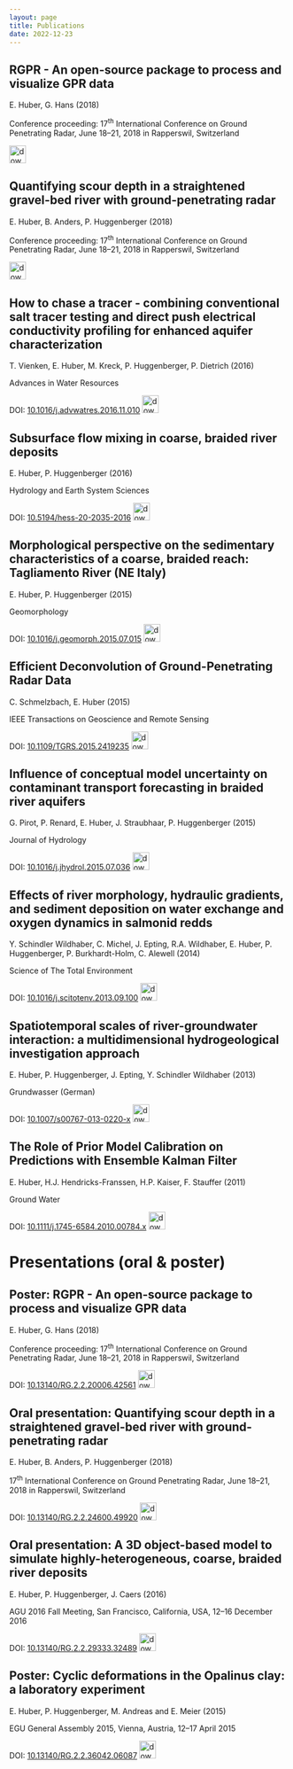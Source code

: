 ```yaml
---
layout: page
title: Publications
date: 2022-12-23
---
```


<div class="pub">
	<h2>RGPR - An open-source package to process and visualize GPR data</h2>
	<p class="authors">E. Huber, G. Hans (2018)</p>
  <p class="journal">Conference proceeding: 17<sup>th</sup> International Conference on Ground Penetrating Radar,
June 18–21, 2018 in Rapperswil, Switzerland</p>
  <p class="doi">
	<!--  DOI:&nbsp;<a rel="external" href="        http://dx.doi.org/10.1016/j.advwatres.2016.11.010">10.1016/j.advwatres.2016.11.010</a>-->
	<span class="pdf"><a href="2018_huber-and-hans_RGPR-new-R-package_notes.pdf">
		<img src="{{ site.baseurl }}/public/img/pdf_30x32.png" alt="download PDF 'RGPR - An open-source package to process and
visualize GPR data'" width=30 height=32>
	</a></span>
	</p>
</div>
<div class="pub">
	<h2>Quantifying scour depth in a straightened gravel-bed river with ground-penetrating radar</h2>
	<p class="authors">E. Huber, B. Anders, P. Huggenberger (2018)</p>
	<p class="journal">Conference proceeding: 17<sup>th</sup>  International Conference on Ground Penetrating Radar,
June 18–21, 2018 in Rapperswil, Switzerland</p>
  <p class="doi">
	<!--  DOI:&nbsp;<a rel="external" href="        http://dx.doi.org/10.1016/j.advwatres.2016.11.010">10.1016/j.advwatres.2016.11.010</a>-->
	<span class="pdf"><a href="2018_huber-et-al_scour-depth-Alpine-Rhine-River-GPR_notes.pdf">
		<img src="{{ site.baseurl }}/public/img/pdf_30x32.png" alt="download PDF '2018_huber-et-al_scour-depth-Alpine-Rhine-River-GPR_notes.pdf'" width=30 height=32>
	</a></span>
	</p>
</div>
<div class="pub">
	<h2>How to chase a tracer - combining conventional salt tracer testing and direct push electrical conductivity profiling for enhanced aquifer characterization</h2>
	<p class="authors">T. Vienken, E. Huber, M. Kreck, P. Huggenberger, P. Dietrich (2016)</p>
	<p class="journal">Advances in Water Resources</p>
	<p class="doi">DOI:&nbsp;<a rel="external" href="        http://dx.doi.org/10.1016/j.advwatres.2016.11.010">10.1016/j.advwatres.2016.11.010</a>
	<span class="pdf"><a href="2016_vienken-et-al_salt-tracer-direct-push-electrical-conductivity-profiling.pdf">
		<img src="{{ site.baseurl }}/public/img/pdf_30x32.png" alt="download PDF How to chase a tracer - combining conventional salt tracer testing and direct push electrical conductivity profiling for enhanced aquifer characterization" width=30 height=32>
	</a></span>
	</p>
</div>
<div class="pub">
	<h2>Subsurface flow mixing in coarse, braided river deposits</h2>
	<p class="authors">E. Huber, P. Huggenberger (2016)</p>
	<p class="journal">Hydrology and Earth System Sciences</p>
	<p class="doi">DOI:&nbsp;<a rel="external" href="http://dx.doi.org/10.5194/hess-20-2035-2016">10.5194/hess-20-2035-2016</a>
	<span class="pdf"><a href="2016_huber-and-huggenberger_subsurface-flow-mixing.pdf">
		<img src="{{ site.baseurl }}/public/img/pdf_30x32.png" alt="download PDF Subsurface flow mixing in coarse, braided river deposits" width=30 height=32>
	</a></span>
	</p>
</div>
<div class="pub">
	<h2>Morphological perspective on the sedimentary characteristics of a coarse, braided reach: Tagliamento River (NE Italy)</h2>
	<p class="authors">E. Huber, P. Huggenberger (2015)</p>
	<p class="journal">Geomorphology</p>
	<p class="doi">DOI:&nbsp;<a rel="external" href="http://dx.doi.org/10.1016/j.geomorph.2015.07.015">10.1016/j.geomorph.2015.07.015</a>
	<span class="pdf"><a href="2015_huber-and-huggenberger_morphological-perspective-sedimentology.pdf">
		<img src="{{ site.baseurl }}/public/img/pdf_30x32.png" alt="download PDF Morphological perspective on the sedimentary characteristics (braided Tagliamento River)" width=30 height=32>
	</a></span>
	</p>
</div>
<div class="pub">
	<h2>Efficient Deconvolution of Ground-Penetrating Radar Data</h2>
	<p class="authors">C. Schmelzbach, E. Huber (2015)</p>
	<p class="journal">IEEE Transactions on Geoscience and Remote Sensing</p>
	<p class="doi">DOI:&nbsp;<a rel="external" href="http://dx.doi.org/10.1109/TGRS.2015.2419235">10.1109/TGRS.2015.2419235</a>
	<span class="pdf"><a href="2015_schmelzbach-and-huber_deconvolution-gpr.pdf">
		<img src="{{ site.baseurl }}/public/img/pdf_30x32.png" alt="download PDF Efficient Deconvolution of Ground-Penetrating Radar Data" width=30 height=32>
	</a></span>
	</p>
</div>
<div class="pub">
	<h2>Influence of conceptual model uncertainty on contaminant transport forecasting in braided river aquifers</h2>
	<p class="authors">G. Pirot, P. Renard, E. Huber, J. Straubhaar, P. Huggenberger (2015)</p>
	<p class="journal">Journal of Hydrology</p>
	<p class="doi">DOI:&nbsp;<a rel="external" href="http://dx.doi.org/10.1016/j.jhydrol.2015.07.036">10.1016/j.jhydrol.2015.07.036</a>
	<span class="pdf"><a href="2015_pirot-et-al_conceptual-model-contaminant-transport.pdf">
		<img src="{{ site.baseurl }}/public/img/pdf_30x32.png" alt="download PDF Influence of conceptual model uncertainty on contaminant transport forecasting in braided river aquifers" width=30 height=32>
	</a></span>
	</p>
</div>
<div class="pub">
	<h2>Effects of river morphology, hydraulic gradients, and sediment deposition on water exchange and oxygen dynamics in salmonid redds</h2>
	<p class="authors">Y. Schindler Wildhaber,  C. Michel, J. Epting, R.A. Wildhaber, E. Huber, P. Huggenberger, P. Burkhardt-Holm, C. Alewell (2014)</p>
	<p class="journal">Science of The Total Environment</p>
	<p class="doi">DOI:&nbsp;<a rel="external" href="http://dx.doi.org/10.1016/j.scitotenv.2013.09.100">10.1016/j.scitotenv.2013.09.100</a>
	<span class="pdf"><a href="2014_schindler-wildhaber-et-al_Effects-river-morphology-sediment-salmonid-redds.pdf	">
		<img src="{{ site.baseurl }}/public/img/pdf_30x32.png" alt="download PDF Effects of river morphology, hydraulic gradients, and sediment deposition on water exchange and oxygen dynamics in salmonid redd" width=30 height=32>
	</a></span>
	</p>
</div>
<div class="pub">
	<h2>Spatiotemporal scales of river-groundwater interaction: a multidimensional hydrogeological investigation approach</h2>
	<p class="authors"> E. Huber, P. Huggenberger, J. Epting, Y. Schindler Wildhaber (2013)</p>
	<p class="journal">Grundwasser (German)</p>
	<p class="doi">DOI:&nbsp;<a rel="external" href="http://dx.doi.org/10.1007/s00767-013-0220-x">10.1007/s00767-013-0220-x</a>
	<span class="pdf"><a href="2013_huber-et-al_fluss-grundwasser-interaktion.pdf">
		<img src="{{ site.baseurl }}/public/img/pdf_30x32.png" alt="download PDF Spatiotemporal scales of river-groundwater interaction: a multidimensional hydrogeological investigation approach" width=30 height=32>
	</a></span>
	</p>
</div>
<div class="pub">
	<h2>The Role of Prior Model Calibration on Predictions with Ensemble Kalman Filter</h2>
	<p class="authors"> E. Huber, H.J. Hendricks-Franssen, H.P. Kaiser, F. Stauffer (2011)</p>
	<p class="journal">Ground Water</p>
	<p class="doi">DOI:&nbsp;<a rel="external" href="http://dx.doi.org/10.1111/j.1745-6584.2010.00784.x">10.1111/j.1745-6584.2010.00784.x</a>
	<span class="pdf"><a href="2011_huber-et-al_role-prior-model-calibration_EnKF.pdf">
		<img src="{{ site.baseurl }}/public/img/pdf_30x32.png" alt="download PDF Role of Prior Model Calibration on Predictions with Ensemble Kalman Filter" width=30 height=32>
	</a></span>
	</p>
</div>

<h1>Presentations (oral &amp; poster)</h1>

<div class="pub">
	 <h2>Poster: RGPR - An open-source package to process and visualize GPR data</h2>
	<p class="authors">E. Huber, G. Hans (2018)</p>
  <p class="journal">Conference proceeding: 17<sup>th</sup> International Conference on Ground Penetrating Radar,
June 18–21, 2018 in Rapperswil, Switzerland</p>
  <p class="doi">DOI:&nbsp;<a rel="external" href="        http://dx.doi.org/10.13140/RG.2.2.20006.42561">10.13140/RG.2.2.20006.42561</a>
	<span class="pdf"><a href="poster_2018_huber-and-hans_RGPR-new-open-source-package.pdf">
		<img src="{{ site.baseurl }}/public/img/pdf_30x32.png" alt="download PDF 'Poster: RGPR - An open-source package to process and visualize GPR data'" width=30 height=32>
	</a></span>
	</p>
</div>
<div class="pub">
  
<h2>Oral presentation: Quantifying scour depth in a straightened gravel-bed river with ground-penetrating radar</h2>
	<p class="authors">E. Huber, B. Anders, P. Huggenberger (2018)</p>
	<p class="journal">17<sup>th</sup>  International Conference on Ground Penetrating Radar,
June 18–21, 2018 in Rapperswil, Switzerland</p>
  <p class="doi">DOI:&nbsp;<a rel="external" href="        http://dx.doi.org/10.13140/RG.2.2.24600.49920">10.13140/RG.2.2.24600.49920</a>
	<span class="pdf"><a href="talk_2018_huber-et-al_GPR-scour-depth-alternate-bars_2018_06_21_new.pdf">
		<img src="{{ site.baseurl }}/public/img/pdf_30x32.png" alt="download PDF 'talk_2018_huber-et-al_GPR-scour-depth-alternate-bars_2018_06_21_new.pdf'" width=30 height=32>
	</a></span>
	</p>
</div>

<div class="pub">
	<h2>Oral presentation: A 3D object-based model to simulate highly-heterogeneous, coarse, braided river deposits</h2>
	<p class="authors"> E. Huber, P. Huggenberger, J. Caers (2016)</p>
	<p class="journal">AGU 2016 Fall Meeting, San Francisco, California, USA, 12–16 December 2016</p>
	<p class="doi">DOI:&nbsp;<a rel="external" href="http://dx.doi.org/10.13140/RG.2.2.29333.32489">10.13140/RG.2.2.29333.32489</a>
	<span class="pdf"><a href="talk_2016_huber-et-al_AGU_3D-object-based-model-braided-deposits.pdf">
		<img src="{{ site.baseurl }}/public/img/pdf_30x32.png" alt="download 3D object-based model (marked point process) of coarse braided river deposits" width=30 height=32>
	</a></span>
	</p>
</div>
<div class="pub">
	<h2>Poster: Cyclic deformations in the Opalinus clay: a laboratory experiment</h2>
	<p class="authors"> E. Huber, P. Huggenberger, M. Andreas and E. Meier (2015)</p>
	<p class="journal">EGU General Assembly 2015, Vienna, Austria, 12–17 April 2015</p>
	<p class="doi">DOI:&nbsp;<a rel="external" href="http://dx.doi.org/10.13140/RG.2.2.36042.06087">10.13140/RG.2.2.36042.06087</a>
	<span class="pdf"><a href="poster_2015_huber-et-al_Cyclic-deformations-in-Opalinus-clay.pdf">
		<img src="{{ site.baseurl }}/public/img/pdf_30x32.png" alt="download PDF Poster: Cyclic deformations in the Opalinus
clay: a laboratory experiment" width=30 height=32>
	</a></span>
	</p>
</div>
